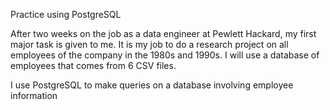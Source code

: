 Practice using PostgreSQL

After two weeks on the job as a data engineer at Pewlett Hackard, my first major task is given to me. It is my job to do a research project on all employees of the company in the 1980s and 1990s. I will use a database of employees that comes from 6 CSV files.

I use PostgreSQL to make queries on a database involving employee information

